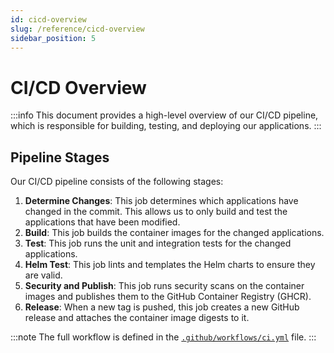 ```yaml
---
id: cicd-overview
slug: /reference/cicd-overview
sidebar_position: 5
---
```


# CI/CD Overview

:::info This document provides a high-level overview of our CI/CD pipeline, which is responsible for building, testing, and deploying our applications. :::

## Pipeline Stages

Our CI/CD pipeline consists of the following stages:

1.  **Determine Changes**: This job determines which applications have changed in the commit. This allows us to only build and test the applications that have been modified.
2.  **Build**: This job builds the container images for the changed applications.
3.  **Test**: This job runs the unit and integration tests for the changed applications.
4.  **Helm Test**: This job lints and templates the Helm charts to ensure they are valid.
5.  **Security and Publish**: This job runs security scans on the container images and publishes them to the GitHub Container Registry (GHCR).
6.  **Release**: When a new tag is pushed, this job creates a new GitHub release and attaches the container image digests to it.

:::note The full workflow is defined in the [`.github/workflows/ci.yml`](https://github.com/mpo/web-hosting/actions/workflows/ci.yml) file. :::
